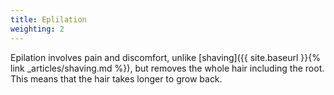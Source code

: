 ```yaml
---
title: Eplilation
weighting: 2
---
```


Epilation involves pain and discomfort, unlike [shaving]({{ site.baseurl }}{% link _articles/shaving.md %}), but removes the whole hair including the root. This means that the hair takes longer to grow back.